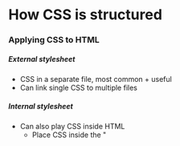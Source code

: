 # How CSS is structured

### Applying CSS to HTML

##### External stylesheet

- CSS in a separate file, most common + useful
- Can link single CSS to multiple files

##### Internal stylesheet

- Can also play CSS inside HTML
  - Place CSS inside the "<style>" element in the "<head>" section
- Each web page requires their own stylesheets

##### Inline styles

- CSS declaration that only affect 1 element
  - Using the "style" attribute
- Opposite of best practice, avoid using normally

### Selectors

- Selector tell the browser which element(s) should the rules apply for

##### Specificity

- Rules to control which selector is stronger during conflict
- Cascade: Styles appear later in the stylesheet will take priority
- Specificity: The specific the selectors (i.e. class over element) the higher the priority

### Properties + values

- 2 basic components of CSS, forms CSS declarations
- Properties: identifiers indicate which stylistic feature to modify
- Values: Assign a value to each property, indicate how to style
- Paired with selectors to produce CSS rulesets
- Properties are value + case-insensitive

##### Functions

- Some values take the form of functions

###### The calc() function

- Perform simple math in CSS, can dynamically change the size of elements, change depends on the window width

###### Transform functions

- many different transform functions (i.e. rotate)

### @rules

- Instruction on what CSS should perform + how to behave
  - Can be used to import from CSS stylesheet
- i.e. @media: Create a media queries
  - Media queries: Key component of responsive design, apply CSS depending on device characteristics (i.e. viewport size)
  - Can also use container queries to base changes on the size of the container instead of the viewport

### Shorthand

- Properties that has to set several values in a single line
  - i.e. font, background, padding, border + margin
- Shorthand is really good to reset any elements

### Comments

- ```css
  /* Comment in CSS */
  ```

### White space

- Browser ignores any white space in CSS, white space is only to improve readability
  - Good practice to declare on individual lines
- Property name never have space
- Unit always need white space